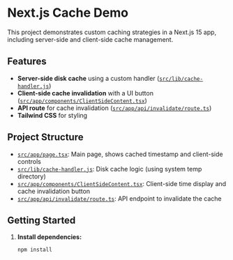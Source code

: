 # Next.js Cache Demo

This project demonstrates custom caching strategies in a Next.js 15 app, including server-side and client-side cache management.

## Features

- **Server-side disk cache** using a custom handler ([`src/lib/cache-handler.js`](src/lib/cache-handler.js))
- **Client-side cache invalidation** with a UI button ([`src/app/components/ClientSideContent.tsx`](src/app/components/ClientSideContent.tsx))
- **API route** for cache invalidation ([`src/app/api/invalidate/route.ts`](src/app/api/invalidate/route.ts))
- **Tailwind CSS** for styling

## Project Structure

- [`src/app/page.tsx`](src/app/page.tsx): Main page, shows cached timestamp and client-side controls
- [`src/lib/cache-handler.js`](src/lib/cache-handler.js): Disk cache logic (using system temp directory)
- [`src/app/components/ClientSideContent.tsx`](src/app/components/ClientSideContent.tsx): Client-side time display and cache invalidation button
- [`src/app/api/invalidate/route.ts`](src/app/api/invalidate/route.ts): API endpoint to invalidate the cache

## Getting Started

1. **Install dependencies:**
   ```bash
   npm install